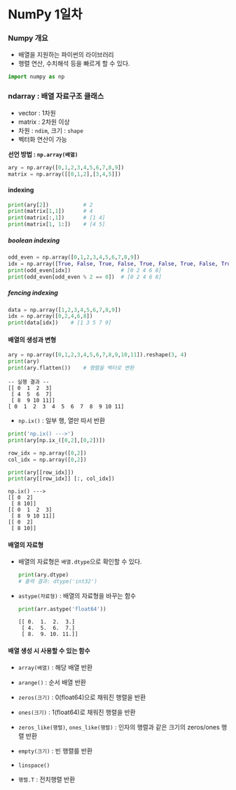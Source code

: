 # NumPy 1일차

### Numpy 개요

- 배열을 지원하는 파이썬의 라이브러리
- 행렬 연산, 수치해석 등을 빠르게 할 수 있다.

```python
import numpy as np
```

### ndarray : 배열 자료구조 클래스

- vector : 1차원
- matrix : 2차원 이상
- 차원 : `ndim`, 크기 : `shape`
- 벡터화 연산이 가능

**선언 방법 : `np.array(배열)`**

```python
ary = np.array([0,1,2,3,4,5,6,7,8,9])
matrix = np.array([[0,1,2],[3,4,5]])
```

#### indexing

```python
print(ary[2])			# 2
print(matrix[1,1])		# 4
print(matrix[:,1])		# [1 4]
print(matrix[1, 1:])	# [4 5]
```

##### boolean indexing

```python
odd_even = np.array([0,1,2,3,4,5,6,7,8,9])
idx = np.array([True, False, True, False, True, False, True, False, True, False])
print(odd_even[idx])				# [0 2 4 6 8]
print(odd_even[odd_even % 2 == 0])	# [0 2 4 6 8]
```

##### fencing indexing

```python
data = np.array([1,2,3,4,5,6,7,8,9])
idx = np.array([0,2,4,6,8])
print(data[idx])	# [1 3 5 7 9]
```

#### 배열의 생성과 변형

```python
ary = np.array([0,1,2,3,4,5,6,7,8,9,10,11]).reshape(3, 4)
print(ary)
print(ary.flatten())	# 행렬을 벡터로 변환
```

```
-- 실행 결과 --
[[ 0  1  2  3]
 [ 4  5  6  7]
 [ 8  9 10 11]]
[ 0  1  2  3  4  5  6  7  8  9 10 11]
```

- `np.ix()` : 일부 행, 열만 따서 반환

```python
print('np.ix() --->')
print(ary[np.ix_([0,2],[0,2])])

row_idx = np.array([0,2])
col_idx = np.array([0,2])

print(ary[[row_idx]])
print(ary[[row_idx]] [:, col_idx])
```

```
np.ix() --->
[[ 0  2]
 [ 8 10]]
[[ 0  1  2  3]
 [ 8  9 10 11]]
[[ 0  2]
 [ 8 10]]
```

#### 배열의 자료형



- 배열의 자료형은 `배열.dtype`으로 확인할 수 있다.
  ```python
  print(ary.dtype)
  # 출력 결과: dtype('int32')
  ```

- `astype(자료형)` : 배열의 자료형을 바꾸는 함수

  ```python
  print(arr.astype('float64'))
  ```

  ```
  [[ 0.  1.  2.  3.]
   [ 4.  5.  6.  7.]
   [ 8.  9. 10. 11.]]
  ```

#### 배열 생성 시 사용할 수 있는 함수

- `array(배열)` : 해당 배열 반환
- `arange()` : 순서 배열 반환
- `zeros(크기)` : 0(float64)으로 채워진 행렬을 반환
- `ones(크기)` : 1(float64)로 채워진 행렬을 반환
- `zeros_like(행렬)`, `ones_like(행렬)` : 인자의 행렬과 같은 크기의 zeros/ones 행렬 반환
- `empty(크기)` : 빈 행렬를 반환
- `linspace()`

- `행렬.T` : 전치행렬 반환


